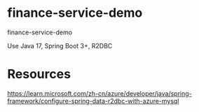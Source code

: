 # finance-service-demo
finance-service-demo

Use Java 17, Spring Boot 3+, R2DBC

# Resources

https://learn.microsoft.com/zh-cn/azure/developer/java/spring-framework/configure-spring-data-r2dbc-with-azure-mysql